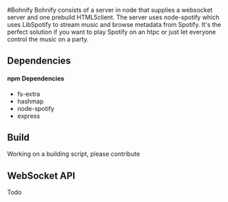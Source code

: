 #Bohnify
Bohnify consists of a server in node that supplies a websocket server and one prebuild HTML5client.
The server uses node-spotify which uses LibSpotify to stream music and browse metadata from Spotify.
It's the perfect solution if you want to play Spotify on an htpc or just let everyone control the music on a party.

## Dependencies
#### npm Dependencies
* fs-extra
* hashmap
* node-spotify
* express

## Build
Working on a building script, please contribute


## WebSocket API
Todo
